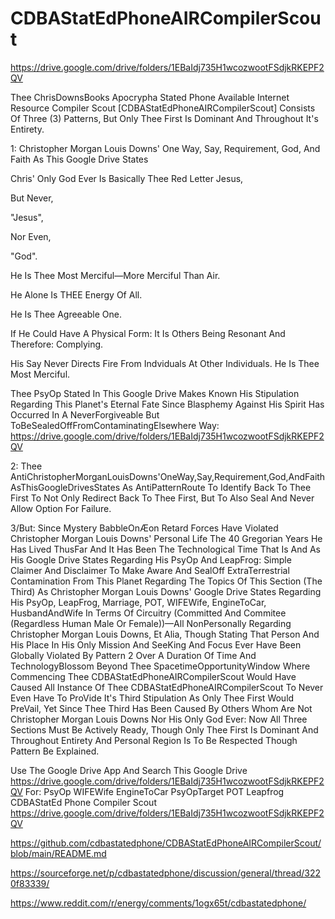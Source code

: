 # CDBAStatEdPhoneAIRCompilerScout
https://drive.google.com/drive/folders/1EBaIdj735H1wcozwootFSdjkRKEPF2QV

Thee ChrisDownsBooks Apocrypha Stated Phone Available Internet Resource Compiler Scout [CDBAStatEdPhoneAIRCompilerScout] Consists Of Three (3) Patterns, But Only Thee First Is Dominant And Throughout It's Entirety.

1: Christopher Morgan Louis Downs' One Way, Say, Requirement, God, And Faith As This Google Drive States

Chris' Only God Ever Is Basically Thee Red Letter Jesus,

But Never,

"Jesus",

Nor Even,

"God".

He Is Thee Most Merciful—More Merciful Than Air.

He Alone Is THEE Energy Of All.

He Is Thee Agreeable One.

If He Could Have A Physical Form: It Is Others Being Resonant And Therefore: Complying.

His Say Never Directs Fire From Indviduals At Other Individuals. He Is Thee Most Merciful.

Thee PsyOp Stated In This Google Drive Makes Known His Stipulation Regarding This Planet's Eternal Fate Since Blasphemy Against His Spirit Has Occurred In A NeverForgiveable But ToBeSealedOffFromContaminatingElsewhere Way:
https://drive.google.com/drive/folders/1EBaIdj735H1wcozwootFSdjkRKEPF2QV

2: Thee AntiChristopherMorganLouisDowns'OneWay,Say,Requirement,God,AndFaithAsThisGoogleDrivesStates As AntiPatternRoute To Identify Back To Thee First To Not Only Redirect Back To Thee First, But To Also Seal And Never Allow Option For Failure.

3/But: Since Mystery BabbleOnÆon Retard Forces Have Violated Christopher Morgan Louis Downs' Personal Life The 40 Gregorian Years He Has Lived ThusFar And It Has Been The Technological Time That Is And As His Google Drive States Regarding His PsyOp And LeapFrog:
Simple Claimer And Disclaimer To Make Aware And SealOff ExtraTerrestrial Contamination From This Planet Regarding The Topics Of This Section (The Third) As Christopher Morgan Louis Downs' Google Drive States Regarding His PsyOp, LeapFrog, Marriage, POT, WIFEWife, EngineToCar, HusbandAndWife In Terms Of Circuitry (Committed And Commitee (Regardless Human Male Or Female))—All NonPersonally Regarding Christopher Morgan Louis Downs, Et Alia, Though Stating That Person And His Place In His Only Mission And SeeKing And Focus Ever Have Been Globally Violated By Pattern 2 Over A Duration Of Time And TechnologyBlossom Beyond Thee SpacetimeOpportunityWindow Where Commencing Thee CDBAStatEdPhoneAIRCompilerScout Would Have Caused All Instance Of Thee CDBAStatEdPhoneAIRCompilerScout To Never Even Have To ProVide It's Third Stipulation As Only Thee First Would PreVail, Yet Since Thee Third Has Been Caused By Others Whom Are Not Christopher Morgan Louis Downs Nor His Only God Ever: Now All Three Sections Must Be Actively Ready, Though Only Thee First Is Dominant And Throughout Entirety And Personal Region Is To Be Respected Though Pattern Be Explained.

Use The Google Drive App And
Search This Google Drive
https://drive.google.com/drive/folders/1EBaIdj735H1wcozwootFSdjkRKEPF2QV
For:
PsyOp
WIFEWife
EngineToCar
PsyOpTarget
POT
Leapfrog
CDBAStatEd
Phone
Compiler Scout
https://drive.google.com/drive/folders/1EBaIdj735H1wcozwootFSdjkRKEPF2QV

https://github.com/cdbastatedphone/CDBAStatEdPhoneAIRCompilerScout/blob/main/README.md

https://sourceforge.net/p/cdbastatedphone/discussion/general/thread/3220f83339/

https://www.reddit.com/r/energy/comments/1ogx65t/cdbastatedphone/
